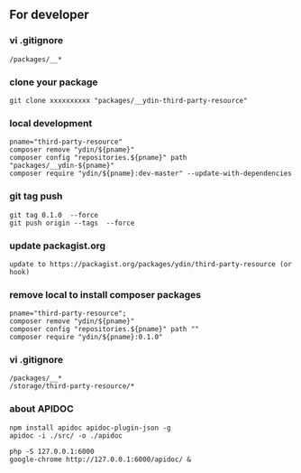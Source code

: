 ## For developer

### vi .gitignore
```
/packages/__*
```

### clone your package
```
git clone xxxxxxxxxx "packages/__ydin-third-party-resource"
```

### local development
```
pname="third-party-resource"
composer remove "ydin/${pname}"
composer config "repositories.${pname}" path "packages/__ydin-${pname}"
composer require "ydin/${pname}:dev-master" --update-with-dependencies
```

### git tag push
```
git tag 0.1.0  --force
git push origin --tags  --force
```

### update packagist.org
```
update to https://packagist.org/packages/ydin/third-party-resource (or hook)
```

### remove local to install composer packages
```
pname="third-party-resource";
composer remove "ydin/${pname}"
composer config "repositories.${pname}" path ""
composer require "ydin/${pname}:0.1.0"
```

### vi .gitignore
```
/packages/__*
/storage/third-party-resource/*
```

### about APIDOC
```
npm install apidoc apidoc-plugin-json -g
apidoc -i ./src/ -o ./apidoc

php -S 127.0.0.1:6000
google-chrome http://127.0.0.1:6000/apidoc/ &
```
